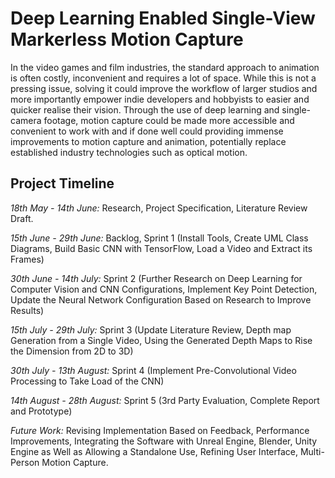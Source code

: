 # Deep Learning Enabled Single-View Markerless Motion Capture
 
In the video games and film industries, the standard approach to animation is often costly, inconvenient and requires a lot of space. While this is not a pressing issue, solving it could improve the workflow of larger studios and more importantly empower indie developers and hobbyists to easier and quicker realise their vision. Through the use of deep learning and single-camera footage, motion capture could be made more accessible and convenient to work with and if done well could providing immense improvements to motion capture and animation, potentially replace established industry technologies such as optical motion.


## Project Timeline

*18th May - 14th June:*  Research, Project Specification, Literature Review Draft.


*15th June - 29th June:*  Backlog, Sprint 1 (Install Tools, Create UML Class Diagrams, Build Basic CNN with TensorFlow, Load a Video and Extract its Frames)


*30th June - 14th July:*  Sprint 2 (Further Research on Deep Learning for Computer Vision and CNN Configurations, Implement Key Point Detection, Update the Neural Network Configuration Based on Research to Improve Results)


*15th July - 29th July:*  Sprint 3 (Update Literature Review, Depth map Generation from a Single Video, Using the Generated Depth Maps to Rise the Dimension from 2D to 3D)


*30th July - 13th August:*  Sprint 4 (Implement Pre-Convolutional Video Processing to Take Load of the CNN)


*14th August - 28th August:*  Sprint 5 (3rd Party Evaluation, Complete Report and Prototype)


*Future Work:*  Revising Implementation Based on Feedback, Performance Improvements, Integrating the Software with Unreal Engine, Blender, Unity Engine as Well as Allowing a Standalone Use, Refining User Interface, Multi-Person Motion Capture.
